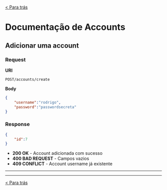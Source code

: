 [< Para trás](../README.md#Funcionalidades)

# Documentação de Accounts

## Adicionar uma account
### Request
**URI**
```
POST/accounts/create
```
**Body**
```json
{
    "username":"rodrigo", 
    "password":"passwordsecreta"
}
```
### Response

```json
{
    "id":7
}
```

- **200 OK** - Account adicionada com sucesso
- **400 BAD REQUEST**  - Campos vazios
- **409 CONFLICT**  - Account username já existente

---


---

[< Para trás](../README.md#Funcionalidades)
